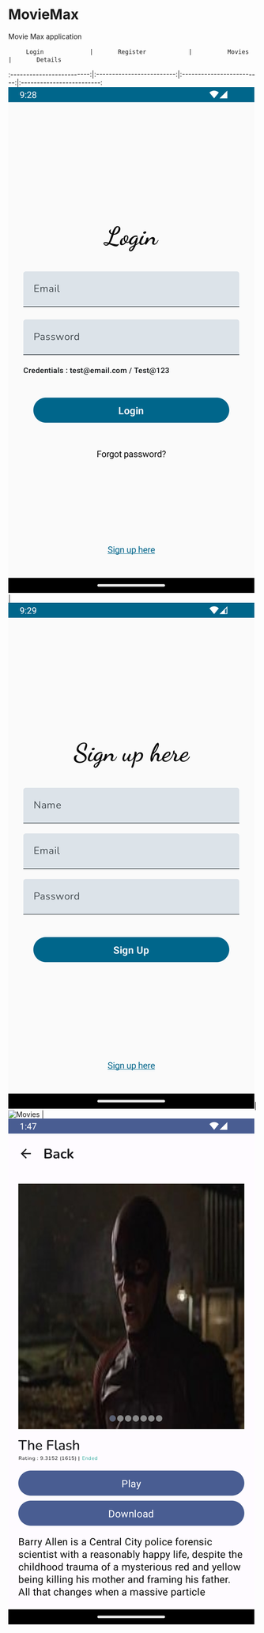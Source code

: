 # MovieMax
Movie Max application

         Login             |       Register            |          Movies            |       Details
:-------------------------:|:-------------------------:|:-------------------------:|:-------------------------:
![Login](docs/login.png "Login")   |  ![signup](docs/signup.png "signup")|![Movies](docs/Movies.png "Movies")   |  ![Details](docs/movie.png "Details")
